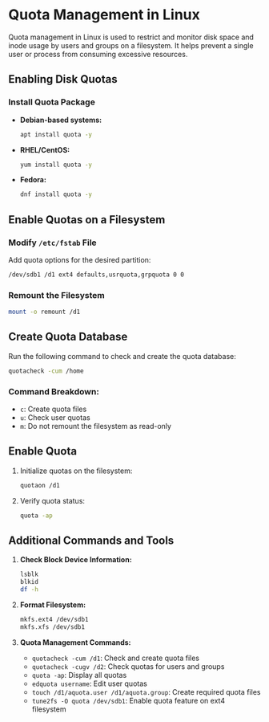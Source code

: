 
# Quota Management in Linux

Quota management in Linux is used to restrict and monitor disk space and inode usage by users and groups on a filesystem. It helps prevent a single user or process from consuming excessive resources.

## Enabling Disk Quotas

### Install Quota Package

- **Debian-based systems:**
  ```bash
  apt install quota -y
  ```

- **RHEL/CentOS:**
  ```bash
  yum install quota -y
  ```

- **Fedora:**
  ```bash
  dnf install quota -y
  ```

## Enable Quotas on a Filesystem

### Modify `/etc/fstab` File
Add quota options for the desired partition:
```bash
/dev/sdb1 /d1 ext4 defaults,usrquota,grpquota 0 0
```

### Remount the Filesystem
```bash
mount -o remount /d1
```

## Create Quota Database
Run the following command to check and create the quota database:
```bash
quotacheck -cum /home
```

### Command Breakdown:
- `c`: Create quota files
- `u`: Check user quotas
- `m`: Do not remount the filesystem as read-only

## Enable Quota
1. Initialize quotas on the filesystem:
    ```bash
    quotaon /d1
    ```
2. Verify quota status:
    ```bash
    quota -ap
    ```

## Additional Commands and Tools

1. **Check Block Device Information:**
    ```bash
    lsblk
    blkid
    df -h
    ```

2. **Format Filesystem:**
    ```bash
    mkfs.ext4 /dev/sdb1
    mkfs.xfs /dev/sdb1
    ```

3. **Quota Management Commands:**
    - `quotacheck -cum /d1`: Check and create quota files
    - `quotacheck -cugv /d2`: Check quotas for users and groups
    - `quota -ap`: Display all quotas
    - `edquota username`: Edit user quotas
    - `touch /d1/aquota.user /d1/aquota.group`: Create required quota files
    - `tune2fs -O quota /dev/sdb1`: Enable quota feature on ext4 filesystem

  ```
